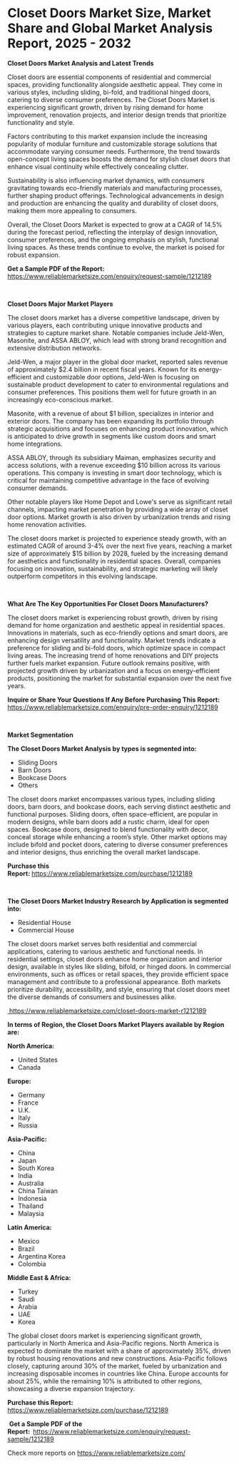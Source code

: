 <p><h1>Closet Doors Market Size, Market Share and Global Market Analysis Report, 2025 - 2032</h1></p><p><strong>Closet Doors Market Analysis and Latest Trends</strong></p>
<p><p>Closet doors are essential components of residential and commercial spaces, providing functionality alongside aesthetic appeal. They come in various styles, including sliding, bi-fold, and traditional hinged doors, catering to diverse consumer preferences. The Closet Doors Market is experiencing significant growth, driven by rising demand for home improvement, renovation projects, and interior design trends that prioritize functionality and style.</p><p>Factors contributing to this market expansion include the increasing popularity of modular furniture and customizable storage solutions that accommodate varying consumer needs. Furthermore, the trend towards open-concept living spaces boosts the demand for stylish closet doors that enhance visual continuity while effectively concealing clutter. </p><p>Sustainability is also influencing market dynamics, with consumers gravitating towards eco-friendly materials and manufacturing processes, further shaping product offerings. Technological advancements in design and production are enhancing the quality and durability of closet doors, making them more appealing to consumers. </p><p>Overall, the Closet Doors Market is expected to grow at a CAGR of 14.5% during the forecast period, reflecting the interplay of design innovation, consumer preferences, and the ongoing emphasis on stylish, functional living spaces. As these trends continue to evolve, the market is poised for robust expansion.</p></p>
<p><strong>Get a Sample PDF of the Report:&nbsp;</strong> <a href="https://www.reliablemarketsize.com/enquiry/request-sample/1212189?utm_campaign=2526&utm_medium=2&utm_source=Github&utm_content=ia&utm_term=24032025&utm_id=closet-doors">https://www.reliablemarketsize.com/enquiry/request-sample/1212189</a></p>
<p>&nbsp;</p>
<p><strong>Closet Doors Major Market Players</strong></p>
<p><p>The closet doors market has a diverse competitive landscape, driven by various players, each contributing unique innovative products and strategies to capture market share. Notable companies include Jeld-Wen, Masonite, and ASSA ABLOY, which lead with strong brand recognition and extensive distribution networks.</p><p>Jeld-Wen, a major player in the global door market, reported sales revenue of approximately $2.4 billion in recent fiscal years. Known for its energy-efficient and customizable door options, Jeld-Wen is focusing on sustainable product development to cater to environmental regulations and consumer preferences. This positions them well for future growth in an increasingly eco-conscious market.</p><p>Masonite, with a revenue of about $1 billion, specializes in interior and exterior doors. The company has been expanding its portfolio through strategic acquisitions and focuses on enhancing product innovation, which is anticipated to drive growth in segments like custom doors and smart home integrations.</p><p>ASSA ABLOY, through its subsidiary Maiman, emphasizes security and access solutions, with a revenue exceeding $10 billion across its various operations. This company is investing in smart door technology, which is critical for maintaining competitive advantage in the face of evolving consumer demands.</p><p>Other notable players like Home Depot and Lowe's serve as significant retail channels, impacting market penetration by providing a wide array of closet door options. Market growth is also driven by urbanization trends and rising home renovation activities.</p><p>The closet doors market is projected to experience steady growth, with an estimated CAGR of around 3-4% over the next five years, reaching a market size of approximately $15 billion by 2028, fueled by the increasing demand for aesthetics and functionality in residential spaces. Overall, companies focusing on innovation, sustainability, and strategic marketing will likely outperform competitors in this evolving landscape.</p></p>
<p>&nbsp;</p>
<p><strong>What Are The Key Opportunities For Closet Doors Manufacturers?</strong></p>
<p><p>The closet doors market is experiencing robust growth, driven by rising demand for home organization and aesthetic appeal in residential spaces. Innovations in materials, such as eco-friendly options and smart doors, are enhancing design versatility and functionality. Market trends indicate a preference for sliding and bi-fold doors, which optimize space in compact living areas. The increasing trend of home renovations and DIY projects further fuels market expansion. Future outlook remains positive, with projected growth driven by urbanization and a focus on energy-efficient products, positioning the market for substantial expansion over the next five years.</p></p>
<p><strong>Inquire or Share Your Questions If Any Before Purchasing This Report:</strong> <a href="https://www.reliablemarketsize.com/enquiry/pre-order-enquiry/1212189?utm_campaign=2526&utm_medium=2&utm_source=Github&utm_content=ia&utm_term=24032025&utm_id=closet-doors">https://www.reliablemarketsize.com/enquiry/pre-order-enquiry/1212189</a></p>
<p>&nbsp;</p>
<p><strong>Market Segmentation</strong></p>
<p><strong>The Closet Doors Market Analysis by types is segmented into:</strong></p>
<p><ul><li>Sliding Doors</li><li>Barn Doors</li><li>Bookcase Doors</li><li>Others</li></ul></p>
<p><p>The closet doors market encompasses various types, including sliding doors, barn doors, and bookcase doors, each serving distinct aesthetic and functional purposes. Sliding doors, often space-efficient, are popular in modern designs, while barn doors add a rustic charm, ideal for open spaces. Bookcase doors, designed to blend functionality with decor, conceal storage while enhancing a room’s style. Other market options may include bifold and pocket doors, catering to diverse consumer preferences and interior designs, thus enriching the overall market landscape.</p></p>
<p><strong>Purchase this Report:&nbsp;</strong><a href="https://www.reliablemarketsize.com/purchase/1212189?utm_campaign=2526&utm_medium=2&utm_source=Github&utm_content=ia&utm_term=24032025&utm_id=closet-doors">https://www.reliablemarketsize.com/purchase/1212189</a></p>
<p>&nbsp;</p>
<p><strong>The Closet Doors Market Industry Research by Application is segmented into:</strong></p>
<p><ul><li>Residential House</li><li>Commercial House</li></ul></p>
<p><p>The closet doors market serves both residential and commercial applications, catering to various aesthetic and functional needs. In residential settings, closet doors enhance home organization and interior design, available in styles like sliding, bifold, or hinged doors. In commercial environments, such as offices or retail spaces, they provide efficient space management and contribute to a professional appearance. Both markets prioritize durability, accessibility, and style, ensuring that closet doors meet the diverse demands of consumers and businesses alike.</p></p>
<p><a href="https://www.reliablemarketsize.com/closet-doors-market-r1212189?utm_campaign=2526&utm_medium=2&utm_source=Github&utm_content=ia&utm_term=24032025&utm_id=closet-doors">&nbsp;https://www.reliablemarketsize.com/closet-doors-market-r1212189</a></p>
<p><strong>In terms of Region, the Closet Doors Market Players available by Region are:</strong></p>
<p>
    <p> <strong> North America: </strong>
        <ul>
            <li>United States</li>
            <li>Canada</li>
        </ul>
        </p> 
    <p> <strong> Europe: </strong>
        <ul>
            <li>Germany</li>
            <li>France</li>
            <li>U.K.</li>
            <li>Italy</li>
            <li>Russia</li>
        </ul>
        </p> 
    <p> <strong> Asia-Pacific: </strong>
        <ul>
            <li>China</li>
            <li>Japan</li>
            <li>South Korea</li>
            <li>India</li>
            <li>Australia</li>
            <li>China Taiwan</li>
            <li>Indonesia</li>
            <li>Thailand</li>
            <li>Malaysia</li>
        </ul>
        </p> 
    <p> <strong> Latin America: </strong>
        <ul>
            <li>Mexico</li>
            <li>Brazil</li>
            <li>Argentina Korea</li>
            <li>Colombia</li>
        </ul>
        </p> 
    <p> <strong> Middle East & Africa: </strong>
        <ul>
            <li>Turkey</li>
            <li>Saudi</li>
            <li>Arabia</li>
            <li>UAE</li>
            <li>Korea</li>
        </ul>
    </p>
    </p>
<p><p>The global closet doors market is experiencing significant growth, particularly in North America and Asia-Pacific regions. North America is expected to dominate the market with a share of approximately 35%, driven by robust housing renovations and new constructions. Asia-Pacific follows closely, capturing around 30% of the market, fueled by urbanization and increasing disposable incomes in countries like China. Europe accounts for about 25%, while the remaining 10% is attributed to other regions, showcasing a diverse expansion trajectory.</p></p>
<p><strong>Purchase this Report: </strong><a href="https://www.reliablemarketsize.com/purchase/1212189?utm_campaign=2526&utm_medium=2&utm_source=Github&utm_content=ia&utm_term=24032025&utm_id=closet-doors">https://www.reliablemarketsize.com/purchase/1212189</a></p>
<p>&nbsp;<strong>Get a Sample PDF of the Report:&nbsp;&nbsp;</strong><a href="https://www.reliablemarketsize.com/enquiry/request-sample/1212189?utm_campaign=2526&utm_medium=2&utm_source=Github&utm_content=ia&utm_term=24032025&utm_id=closet-doors">https://www.reliablemarketsize.com/enquiry/request-sample/1212189</a></p>
<p><strong></strong></p>
<p>Check more reports on <a href="https://www.reliablemarketsize.com/?utm_campaign=2526&utm_medium=2&utm_source=Github&utm_content=ia&utm_term=24032025&utm_id=closet-doors">https://www.reliablemarketsize.com/</a></p>